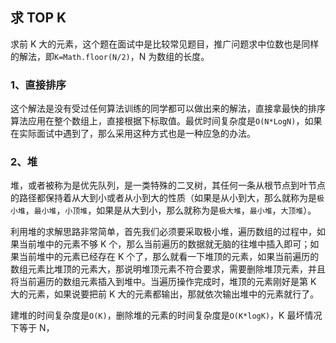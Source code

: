 ## 求 TOP K

求前 K 大的元素，这个题在面试中是比较常见题目，推广问题求中位数也是同样的解法，即`K=Math.floor(N/2)`，N 为数组的长度。

### 1、直接排序

这个解法是没有受过任何算法训练的同学都可以做出来的解法，直接拿最快的排序算法应用在整个数组上，直接根据下标取值。最优时间复杂度是`O(N*LogN)`，如果在实际面试中遇到了，那么采用这种方式也是一种应急的办法。

### 2、堆

堆，或者被称为是优先队列，是一类特殊的二叉树，其任何一条从根节点到叶节点的路径都保持着从大到小或者从小到大的性质（如果是从小到大，那么就称为是`极小堆`，`最小堆`，`小顶堆`，如果是从大到小，那么就称为是`极大堆`，`最小堆`，`大顶堆`）。

利用堆的求解思路非常简单，首先我们必须要采取极小堆，遍历数组的过程中，如果当前堆中的元素不够 K 个，那么当前遍历的数据就无脑的往堆中插入即可；如果当前堆中的元素已经存在 K 个了，那么就看一下堆顶的元素，如果当前遍历的数组元素比堆顶的元素大，那说明堆顶元素不符合要求，需要删除堆顶元素，并且将当前遍历的数组元素插入到堆中。当遍历操作完成时，堆顶的元素刚好是第 K 大的元素，如果说要把前 K 大的元素都输出，那就依次输出堆中的元素就行了。

建堆的时间复杂度是`O(K)`，删除堆的元素的时间复杂度是`O(K*logK)`，K 最坏情况下等于 N，
